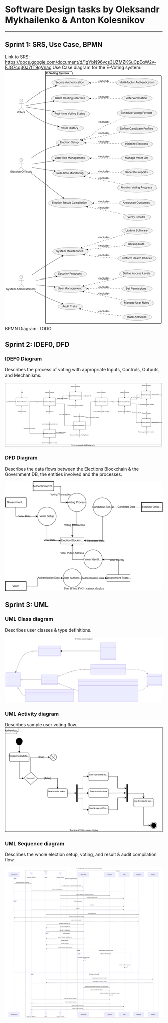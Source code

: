 # Software Design tasks by Oleksandr Mykhailenko & Anton Kolesnikov

---

## Sprint 1: SRS, Use Case, BPMN

Link to SRS: https://docs.google.com/document/d/1gYbN96vcs3UZMZKSuCpEqW2v-FJG7cg30J7fT9gVnac
Use Case diagram for the E-Voting system: ![Use Case](diagrams/e_voting_use_case.png)
BPMN Diagram: TODO

## Sprint 2: IDEF0, DFD

### IDEF0 Diagram

Describes the process of voting with appropriate Inputs, Controls, Outputs, and Mechanisms.

![IDEF0 Diagram](diagrams/e_voting_idef0.svg)

### DFD Diagram

Describes the data flows between the Elections Blockchain & the Government DB, the entities involved
and the processes.

![DFD Diagram](diagrams/dfd.svg)

## Sprint 3: UML

### UML Class diagram

Describes user classes & type definitions.

![UML Class](diagrams/e_voting_uml_class.svg)

### UML Activity diagram

Describes sample user voting flow.
![UML Activity](diagrams/e_voting_uml_activity.svg)

### UML Sequence diagram

Describes the whole election setup, voting, and result & audit compilation flow.

![UML Sequence](diagrams/e_voting_uml_sequence.svg)
